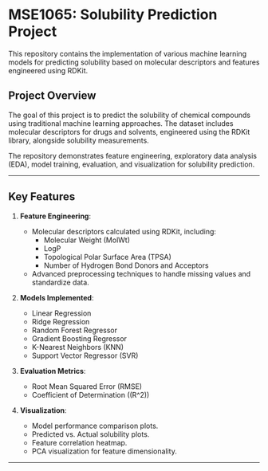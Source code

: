 # MSE1065: Solubility Prediction Project

This repository contains the implementation of various machine learning models for predicting solubility based on molecular descriptors and features engineered using RDKit.

## **Project Overview**

The goal of this project is to predict the solubility of chemical compounds using traditional machine learning approaches. The dataset includes molecular descriptors for drugs and solvents, engineered using the RDKit library, alongside solubility measurements.

The repository demonstrates feature engineering, exploratory data analysis (EDA), model training, evaluation, and visualization for solubility prediction.

---

## **Key Features**
1. **Feature Engineering**:
   - Molecular descriptors calculated using RDKit, including:
     - Molecular Weight (MolWt)
     - LogP
     - Topological Polar Surface Area (TPSA)
     - Number of Hydrogen Bond Donors and Acceptors
   - Advanced preprocessing techniques to handle missing values and standardize data.

2. **Models Implemented**:
   - Linear Regression
   - Ridge Regression
   - Random Forest Regressor
   - Gradient Boosting Regressor
   - K-Nearest Neighbors (KNN)
   - Support Vector Regressor (SVR)

3. **Evaluation Metrics**:
   - Root Mean Squared Error (RMSE)
   - Coefficient of Determination (\(R^2\))

4. **Visualization**:
   - Model performance comparison plots.
   - Predicted vs. Actual solubility plots.
   - Feature correlation heatmap.
   - PCA visualization for feature dimensionality.

---
